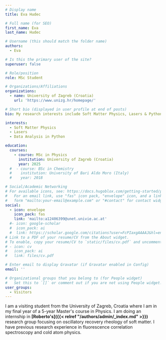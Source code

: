 ```yaml
---
# Display name
title: Eva Hudec

# Full name (for SEO)
first_name: Eva
last_name: Hudec

# Username (this should match the folder name)
authors:
  - Eva

# Is this the primary user of the site?
superuser: false

# Role/position
role: MSc Student

# Organizations/Affiliations
organizations:
  - name: University of Zagreb (Croatia)
    url: 'https://www.unizg.hr/homepage/'

# Short bio (displayed in user profile at end of posts)
bio: My research interests include Soft Matter Physics, Lasers & Python.

interests:
  - Soft Matter Physics
  - Lasers
  - Data Analysis in Python

education:
  courses:
    - course: MSc in Physics
      institution: University of Zagreb (Croatia)
      year: 2025
  #  - course: BSc in Chemistry
  #    institution: University of Bari Aldo Moro (Italy)
  #    year: 2018

# Social/Academic Networking
# For available icons, see: https://docs.hugoblox.com/getting-started/page-builder/#icons
#   For an email link, use "fas" icon pack, "envelope" icon, and a link in the
#   form "mailto:your-email@example.com" or "#contact" for contact widget.
social:
  - icon: envelope
    icon_pack: fas
    link: 'mailto:a12406399@unet.univie.ac.at'
  #- icon: google-scholar
  #  icon_pack: ai
  #  link: https://scholar.google.com/citations?user=FcPIaxgAAAAJ&hl=en&oi=ao
# Link to a PDF of your resume/CV from the About widget.
# To enable, copy your resume/CV to `static/files/cv.pdf` and uncomment the lines below.
# - icon: cv
#   icon_pack: ai
#   link: files/cv.pdf

# Enter email to display Gravatar (if Gravatar enabled in Config)
email: ''

# Organizational groups that you belong to (for People widget)
#   Set this to `[]` or comment out if you are not using People widget.
user_groups:
  - Visitors
---
```


I am a visiting student from the University of Zagreb, Croatia where I am in my final year of a 5-year Master's course in Physics. I am doing an internship in **[Roberto's]({{< relref "/authors/admin/_index.md" >}})** research group focusing on oscillatory recovery rheology of soft matter. I have previous research experience in fluorescence correlation spectroscopy and cold atom physics.
